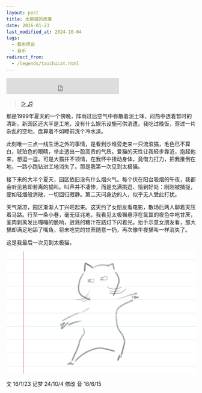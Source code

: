 ```yaml
---
layout: post
title: 太极猫的故事
date: 2016-01-23
last_modified_at: 2024-10-04
tags:
  - 都市传说
  - 音乐
redirect_from:
  - /legends/taichicat.html
---
```


<iframe style="border: 0; height: 42px;" src="https://bandcamp.com/EmbeddedPlayer/album=520012298/size=small/bgcol=ffffff/linkcol=4ec5ec/artwork=none/track=3489358287/transparent=true/" seamless><a href="https://feeshy.bandcamp.com/album/ends-of-nihil">ends of nihil by feeshy</a></iframe>

> [▷ ♫](https://music.163.com/song?id=1813641511)

那是1999年夏天的一个傍晚，阵雨过后空气中弥散着泥土味，闷热中透着暂时的清新。新园区还大半是工地，没有什么娱乐设施可供消遣。我吃过晚饭，穿过一片杂乱的空地，盘算着不如睡前洗个冷水澡。

此刻唯一三点一线生活之外的事情，是看到沙堆旁走来一只流浪猫，毛色已不算白，琥珀色的眼睛，举止透出一股高贵的气质。爱猫的天性让我轻步靠近，抱起他来，想逗一逗。可是大猫并不领情，在我怀中扭动身体，竟借力打力，把我推倒在地，一路小跑钻进工地消失了。那是我第一次见到太极猫。

接下来的大半个夏天，园区依旧没有什么烟火气。每个伏在阳台吸烟的午夜，我都会听见若即若离的猫叫。叫声并不凄惨，而是充满挑逗、恰到好处：刚刚被捕捉，便如轻烟般消散，一切回归寂静。第二天问身边的人，似乎无人受此打扰。

天气渐凉，园区渐渐人丁兴旺起来。这天约了女朋友看电影，散场后两人聊着天压着马路。行至一条小巷，毫无征兆地，我看见太极猫悬浮在氤氲的夜色中吃甘蔗，茎肉剥离发出嘎嘣的脆响，迸溅的糖汁在路灯下闪着光。抬手示意女朋友看，那大猫却满足地舔了嘴角，将未吃完的甘蔗随意一扔，再次像午夜猫叫一样消失了。

这是我最后一次见到太极猫。

![](/assets/img/taichicat.png)

文 16/1/23 记梦 24/10/4 修改
音 16/6/15